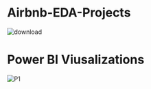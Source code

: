 # Airbnb-EDA-Projects
![download](https://github.com/user-attachments/assets/9cf69101-95ff-4c85-9496-4a5db5b15b75)

# Power BI Viusalizations
![P1](https://github.com/user-attachments/assets/1fd65816-8ed4-4385-9db1-c4fb2179841f)
